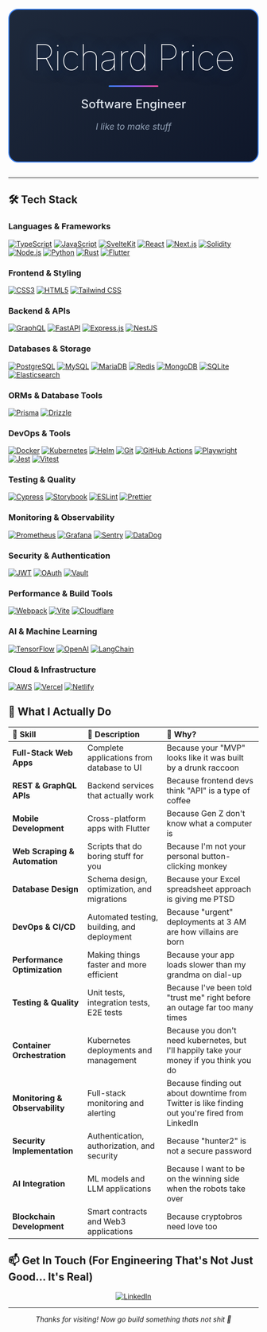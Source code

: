 <div align="center">
  <div style="background: linear-gradient(135deg, #1e293b 0%, #0f172a 100%); padding: 60px 40px; border-radius: 20px; margin: 30px 0; border: 2px solid #3b82f6;">
          <h1 style="color: #ffffff; font-size: 4.5rem; font-weight: 100; margin: 0; font-family: 'Inter', -apple-system, BlinkMacSystemFont, 'Segoe UI', Roboto, sans-serif; text-shadow: 0 0 30px rgba(59, 130, 246, 0.5), 0 4px 8px rgba(0,0,0,0.3); letter-spacing: -0.02em; line-height: 1;">
        Richard Price
      </h1>
    <div style="width: 100px; height: 3px; background: linear-gradient(90deg, #3b82f6, #8b5cf6, #ec4899); margin: 20px auto; border-radius: 2px;"></div>
    <p style="color: #e2e8f0; font-size: 1.5rem; margin: 15px 0 0 0; font-weight: 500;">
      Software Engineer
    </p>
    <p style="color: #94a3b8; font-size: 1.1rem; margin: 20px 0 0 0; font-style: italic;">
      I like to make stuff
    </p>
  </div>
</div>

---

## 🛠️ Tech Stack

### Languages & Frameworks
[![TypeScript](https://img.shields.io/badge/-TypeScript-3178C6?style=for-the-badge&logo=typescript&logoColor=white)](https://www.typescriptlang.org/)
[![JavaScript](https://img.shields.io/badge/-JavaScript-F7DF1E?style=for-the-badge&logo=javascript&logoColor=black)](https://developer.mozilla.org/en-US/docs/Web/JavaScript)
[![SvelteKit](https://img.shields.io/badge/-SvelteKit-FF3E00?style=for-the-badge&logo=svelte&logoColor=white)](https://kit.svelte.dev/)
[![React](https://img.shields.io/badge/-React-61DAFB?style=for-the-badge&logo=react&logoColor=black)](https://reactjs.org/)
[![Next.js](https://img.shields.io/badge/-Next.js-000000?style=for-the-badge&logo=next.js&logoColor=white)](https://nextjs.org/)
[![Solidity](https://img.shields.io/badge/-Solidity-2C4F7C?style=for-the-badge&logo=solidity&logoColor=white)](https://docs.soliditylang.org/)
[![Node.js](https://img.shields.io/badge/-Node.js-339933?style=for-the-badge&logo=nodedotjs&logoColor=white)](https://nodejs.org/)
[![Python](https://img.shields.io/badge/-Python-3776AB?style=for-the-badge&logo=python&logoColor=white)](https://www.python.org/)
[![Rust](https://img.shields.io/badge/-Rust-000000?style=for-the-badge&logo=rust&logoColor=white)](https://www.rust-lang.org/)
[![Flutter](https://img.shields.io/badge/-Flutter-02569B?style=for-the-badge&logo=flutter&logoColor=white)](https://flutter.dev/)

### Frontend & Styling
[![CSS3](https://img.shields.io/badge/-CSS3-1572B6?style=for-the-badge&logo=css3&logoColor=white)](https://developer.mozilla.org/en-US/docs/Web/CSS)
[![HTML5](https://img.shields.io/badge/-HTML5-E34F26?style=for-the-badge&logo=html5&logoColor=white)](https://developer.mozilla.org/en-US/docs/Web/HTML)
[![Tailwind CSS](https://img.shields.io/badge/-Tailwind%20CSS-38B2AC?style=for-the-badge&logo=tailwind-css&logoColor=white)](https://tailwindcss.com/)

### Backend & APIs
[![GraphQL](https://img.shields.io/badge/-GraphQL-E10098?style=for-the-badge&logo=graphql&logoColor=white)](https://graphql.org/)
[![FastAPI](https://img.shields.io/badge/-FastAPI-009688?style=for-the-badge&logo=fastapi&logoColor=white)](https://fastapi.tiangolo.com/)
[![Express.js](https://img.shields.io/badge/-Express.js-000000?style=for-the-badge&logo=express&logoColor=white)](https://expressjs.com/)
[![NestJS](https://img.shields.io/badge/-NestJS-E0234E?style=for-the-badge&logo=nestjs&logoColor=white)](https://nestjs.com/)

### Databases & Storage
[![PostgreSQL](https://img.shields.io/badge/-PostgreSQL-336791?style=for-the-badge&logo=postgresql&logoColor=white)](https://www.postgresql.org/)
[![MySQL](https://img.shields.io/badge/-MySQL-4479A1?style=for-the-badge&logo=mysql&logoColor=white)](https://www.mysql.com/)
[![MariaDB](https://img.shields.io/badge/-MariaDB-003545?style=for-the-badge&logo=mariadb&logoColor=white)](https://mariadb.org/)
[![Redis](https://img.shields.io/badge/-Redis-DC382D?style=for-the-badge&logo=redis&logoColor=white)](https://redis.io/)
[![MongoDB](https://img.shields.io/badge/-MongoDB-47A248?style=for-the-badge&logo=mongodb&logoColor=white)](https://www.mongodb.com/)
[![SQLite](https://img.shields.io/badge/-SQLite-003B57?style=for-the-badge&logo=sqlite&logoColor=white)](https://www.sqlite.org/)
[![Elasticsearch](https://img.shields.io/badge/-Elasticsearch-005571?style=for-the-badge&logo=elasticsearch&logoColor=white)](https://www.elastic.co/elasticsearch/)

### ORMs & Database Tools
[![Prisma](https://img.shields.io/badge/-Prisma-2D3748?style=for-the-badge&logo=prisma&logoColor=white)](https://www.prisma.io/)
[![Drizzle](https://img.shields.io/badge/-Drizzle-FF6B6B?style=for-the-badge&logo=drizzle&logoColor=white)](https://orm.drizzle.team/)

### DevOps & Tools
[![Docker](https://img.shields.io/badge/-Docker-2496ED?style=for-the-badge&logo=docker&logoColor=white)](https://www.docker.com/)
[![Kubernetes](https://img.shields.io/badge/-Kubernetes-326CE5?style=for-the-badge&logo=kubernetes&logoColor=white)](https://kubernetes.io/)
[![Helm](https://img.shields.io/badge/-Helm-0F1689?style=for-the-badge&logo=helm&logoColor=white)](https://helm.sh/)
[![Git](https://img.shields.io/badge/-Git-F05032?style=for-the-badge&logo=git&logoColor=white)](https://git-scm.com/)
[![GitHub Actions](https://img.shields.io/badge/-GitHub%20Actions-2088FF?style=for-the-badge&logo=githubactions&logoColor=white)](https://github.com/features/actions)
[![Playwright](https://img.shields.io/badge/-Playwright-2EAD33?style=for-the-badge&logo=playwright&logoColor=white)](https://playwright.dev/)
[![Jest](https://img.shields.io/badge/-Jest-C21325?style=for-the-badge&logo=jest&logoColor=white)](https://jestjs.io/)
[![Vitest](https://img.shields.io/badge/-Vitest-6E9F18?style=for-the-badge&logo=vitest&logoColor=white)](https://vitest.dev/)

### Testing & Quality
[![Cypress](https://img.shields.io/badge/-Cypress-17202C?style=for-the-badge&logo=cypress&logoColor=white)](https://www.cypress.io/)
[![Storybook](https://img.shields.io/badge/-Storybook-FF4785?style=for-the-badge&logo=storybook&logoColor=white)](https://storybook.js.org/)
[![ESLint](https://img.shields.io/badge/-ESLint-4B32C3?style=for-the-badge&logo=eslint&logoColor=white)](https://eslint.org/)
[![Prettier](https://img.shields.io/badge/-Prettier-F7B93E?style=for-the-badge&logo=prettier&logoColor=white)](https://prettier.io/)

### Monitoring & Observability
[![Prometheus](https://img.shields.io/badge/-Prometheus-E6522C?style=for-the-badge&logo=prometheus&logoColor=white)](https://prometheus.io/)
[![Grafana](https://img.shields.io/badge/-Grafana-F46800?style=for-the-badge&logo=grafana&logoColor=white)](https://grafana.com/)
[![Sentry](https://img.shields.io/badge/-Sentry-362D59?style=for-the-badge&logo=sentry&logoColor=white)](https://sentry.io/)
[![DataDog](https://img.shields.io/badge/-DataDog-632CA6?style=for-the-badge&logo=datadog&logoColor=white)](https://www.datadoghq.com/)

### Security & Authentication
[![JWT](https://img.shields.io/badge/-JWT-000000?style=for-the-badge&logo=jsonwebtokens&logoColor=white)](https://jwt.io/)
[![OAuth](https://img.shields.io/badge/-OAuth-000000?style=for-the-badge&logo=oauth&logoColor=white)](https://oauth.net/)
[![Vault](https://img.shields.io/badge/-Vault-000000?style=for-the-badge&logo=vault&logoColor=white)](https://www.vaultproject.io/)

### Performance & Build Tools
[![Webpack](https://img.shields.io/badge/-Webpack-8DD6F9?style=for-the-badge&logo=webpack&logoColor=white)](https://webpack.js.org/)
[![Vite](https://img.shields.io/badge/-Vite-646CFF?style=for-the-badge&logo=vite&logoColor=white)](https://vitejs.dev/)
[![Cloudflare](https://img.shields.io/badge/-Cloudflare-FF6B6B?style=for-the-badge&logo=cloudflare&logoColor=white)](https://www.cloudflare.com/)

### AI & Machine Learning
[![TensorFlow](https://img.shields.io/badge/-TensorFlow-FF6F00?style=for-the-badge&logo=tensorflow&logoColor=white)](https://www.tensorflow.org/)
[![OpenAI](https://img.shields.io/badge/-OpenAI-412991?style=for-the-badge&logo=openai&logoColor=white)](https://openai.com/)
[![LangChain](https://img.shields.io/badge/-LangChain-000000?style=for-the-badge&logo=langchain&logoColor=white)](https://www.langchain.com/)

### Cloud & Infrastructure
[![AWS](https://img.shields.io/badge/-AWS-232F3E?style=for-the-badge&logo=amazonaws&logoColor=white)](https://aws.amazon.com/)
[![Vercel](https://img.shields.io/badge/-Vercel-000000?style=for-the-badge&logo=vercel&logoColor=white)](https://vercel.com/)
[![Netlify](https://img.shields.io/badge/-Netlify-00C7B7?style=for-the-badge&logo=netlify&logoColor=white)](https://www.netlify.com/)

## 🎯 What I Actually Do

| 🚀 **Skill** | 📝 **Description** | 💭 **Why?** |
|:---|:---|:---|
| **Full-Stack Web Apps** | Complete applications from database to UI | Because your "MVP" looks like it was built by a drunk raccoon |
| **REST & GraphQL APIs** | Backend services that actually work | Because frontend devs think "API" is a type of coffee |
| **Mobile Development** | Cross-platform apps with Flutter | Because Gen Z don't know what a computer is |
| **Web Scraping & Automation** | Scripts that do boring stuff for you | Because I'm not your personal button-clicking monkey |
| **Database Design** | Schema design, optimization, and migrations | Because your Excel spreadsheet approach is giving me PTSD |
| **DevOps & CI/CD** | Automated testing, building, and deployment | Because "urgent" deployments at 3 AM are how villains are born |
| **Performance Optimization** | Making things faster and more efficient | Because your app loads slower than my grandma on dial-up |
| **Testing & Quality** | Unit tests, integration tests, E2E tests | Because I've been told "trust me" right before an outage far too many times |
| **Container Orchestration** | Kubernetes deployments and management | Because you don't need kubernetes, but I'll happily take your money if you think you do |
| **Monitoring & Observability** | Full-stack monitoring and alerting | Because finding out about downtime from Twitter is like finding out you're fired from LinkedIn |
| **Security Implementation** | Authentication, authorization, and security | Because "hunter2" is not a secure password |
| **AI Integration** | ML models and LLM applications | Because I want to be on the winning side when the robots take over |
| **Blockchain Development** | Smart contracts and Web3 applications | Because cryptobros need love too |

## 📫 Get In Touch (For Engineering That's Not Just Good... It's Real)

<div align="center">  
  <a href="https://linkedin.com/in/richard">
    <img src="https://img.shields.io/badge/-LinkedIn-0077B5?style=for-the-badge&logo=linkedin&logoColor=white" alt="LinkedIn" />
  </a>
</div>

---

<div align="center">
  <p><em>Thanks for visiting! Now go build something thats not shit 🚀</em></p>
</div>

